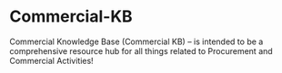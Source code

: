 # Commercial-KB
Commercial Knowledge Base (Commercial KB) – is intended to be a comprehensive resource hub for all things related to Procurement and Commercial Activities!
